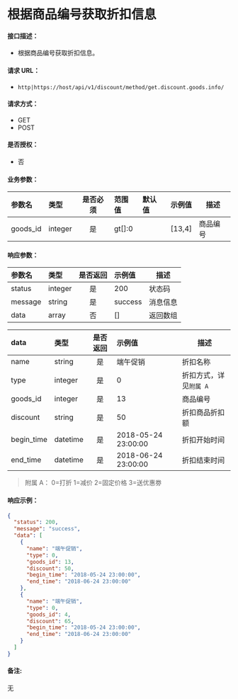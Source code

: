 # 根据商品编号获取折扣信息

#### 接口描述：
- 根据商品编号获取折扣信息。

#### 请求 URL：
- `http|https://host/api/v1/discount/method/get.discount.goods.info/`

#### 请求方式：
- GET
- POST

#### 是否授权：
- 否

#### 业务参数：
|参数名|类型|是否必须|范围值|默认值|示例值|描述|
|:----|:---|:---:|:-----|:-----|:-----|-----|
|goods_id |integer |是 |gt[]:0 | |[13,4] |商品编号 |

#### 响应参数：
|参数名|类型|是否返回|示例值|描述|
|:-----|:-----|:---:|:-----|-----|
|status |integer |是 |200 |状态码 |
|message |string |是 |success |消息信息 |
|data |array |否 |[] |返回数组 |

|data|类型|是否返回|示例值|描述|
|:-----|:-----|:---:|:-----|-----|
|name |string |是 |端午促销 |折扣名称 |
|type |integer |是 |0 |折扣方式，详见`附属 A` |
|goods_id |integer |是 |13 |商品编号 |
|discount |string |是 |50 |折扣商品折扣额 |
|begin_time |datetime |是 |2018-05-24 23:00:00 |折扣开始时间 |
|end_time |datetime |是 |2018-06-24 23:00:00 |折扣结束时间 |

> 附属 A：
0=打折 1=减价 2=固定价格 3=送优惠劵

#### 响应示例：
```json
{
  "status": 200,
  "message": "success",
  "data": [
    {
      "name": "端午促销",
      "type": 0,
      "goods_id": 13,
      "discount": 50,
      "begin_time": "2018-05-24 23:00:00",
      "end_time": "2018-06-24 23:00:00"
    },
    {
      "name": "端午促销",
      "type": 0,
      "goods_id": 4,
      "discount": 65,
      "begin_time": "2018-05-24 23:00:00",
      "end_time": "2018-06-24 23:00:00"
    }
  ]
}
```

#### 备注:
无